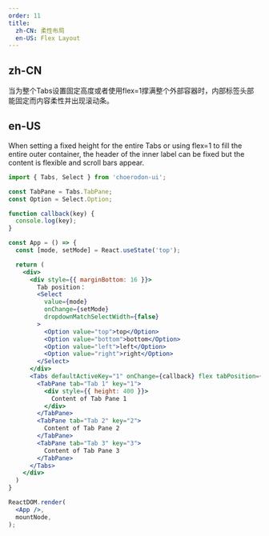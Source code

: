 ```yaml
---
order: 11
title:
  zh-CN: 柔性布局
  en-US: Flex Layout
---
```


## zh-CN

当为整个Tabs设置固定高度或者使用flex=1撑满整个外部容器时，内部标签头部能固定而内容柔性并出现滚动条。

## en-US

When setting a fixed height for the entire Tabs or using flex=1 to fill the entire outer container, the header of the inner label can be fixed but the content is flexible and scroll bars appear.

```jsx
import { Tabs, Select } from 'choerodon-ui';

const TabPane = Tabs.TabPane;
const Option = Select.Option;

function callback(key) {
  console.log(key);
}

const App = () => {
  const [mode, setMode] = React.useState('top');

  return (
    <div>
      <div style={{ marginBottom: 16 }}>
        Tab position：
        <Select
          value={mode}
          onChange={setMode}
          dropdownMatchSelectWidth={false}
        >
          <Option value="top">top</Option>
          <Option value="bottom">bottom</Option>
          <Option value="left">left</Option>
          <Option value="right">right</Option>
        </Select>
      </div>
      <Tabs defaultActiveKey="1" onChange={callback} flex tabPosition={mode} style={{ height: 300 }}>
        <TabPane tab="Tab 1" key="1">
          <div style={{ height: 400 }}>
            Content of Tab Pane 1
          </div>
        </TabPane>
        <TabPane tab="Tab 2" key="2">
          Content of Tab Pane 2
        </TabPane>
        <TabPane tab="Tab 3" key="3">
          Content of Tab Pane 3
        </TabPane>
      </Tabs>
    </div>
  )
}

ReactDOM.render(
  <App />,
  mountNode,
);
```
